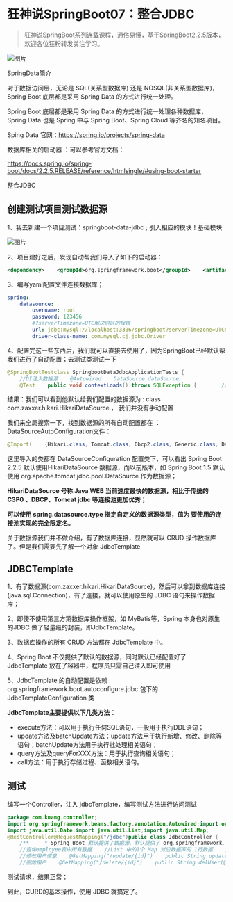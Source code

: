 # 狂神说SpringBoot07：整合JDBC

> 狂神说SpringBoot系列连载课程，通俗易懂，基于SpringBoot2.2.5版本，欢迎各位狂粉转发关注学习。

![图片](https://mmbiz.qpic.cn/mmbiz_gif/uJDAUKrGC7L1vFQMnaRIJSmeZ58T2eZicAHqMeOptckiacohSnX6DTIYSic2Uic7GLWuezVDk3bYqJa4vQwPwrLJXQ/640?wx_fmt=gif&wxfrom=5&wx_lazy=1)

SpringData简介



对于数据访问层，无论是 SQL(关系型数据库) 还是 NOSQL(非关系型数据库)，Spring Boot 底层都是采用 Spring Data 的方式进行统一处理。

Spring Boot 底层都是采用 Spring Data 的方式进行统一处理各种数据库，Spring Data 也是 Spring 中与 Spring Boot、Spring Cloud 等齐名的知名项目。

Sping Data 官网：https://spring.io/projects/spring-data

数据库相关的启动器 ：可以参考官方文档：

https://docs.spring.io/spring-boot/docs/2.2.5.RELEASE/reference/htmlsingle/#using-boot-starter

整合JDBC

## 创建测试项目测试数据源

1、我去新建一个项目测试：springboot-data-jdbc ; 引入相应的模块！基础模块

![图片](https://mmbiz.qpic.cn/mmbiz_png/uJDAUKrGC7LYLicOHVGnwu7ibGvbwXibYeuW0A5wz8gu4q4AMoBCoYic2Juyiate9VBZe4S0sgkCZVFV2lD6quLKVZw/640?wx_fmt=png&wxfrom=5&wx_lazy=1&wx_co=1)

2、项目建好之后，发现自动帮我们导入了如下的启动器：

```xml
<dependency>    <groupId>org.springframework.boot</groupId>    <artifactId>spring-boot-starter-jdbc</artifactId></dependency><dependency>    <groupId>mysql</groupId>    <artifactId>mysql-connector-java</artifactId>    <scope>runtime</scope></dependency>
```

3、编写yaml配置文件连接数据库；

```yaml
spring:  
	datasource:    
		username: root    
		password: 123456    
		#?serverTimezone=UTC解决时区的报错    
		url: jdbc:mysql://localhost:3306/springboot?serverTimezone=UTC&useUnicode=true&characterEncoding=utf-8    
		driver-class-name: com.mysql.cj.jdbc.Driver
```

4、配置完这一些东西后，我们就可以直接去使用了，因为SpringBoot已经默认帮我们进行了自动配置；去测试类测试一下

```java
@SpringBootTestclass SpringbootDataJdbcApplicationTests {
    //DI注入数据源    @Autowired    DataSource dataSource;
    @Test    public void contextLoads() throws SQLException {        //看一下默认数据源        System.out.println(dataSource.getClass());        //获得连接        Connection connection =   dataSource.getConnection();        System.out.println(connection);        //关闭连接        connection.close();    }}
```

结果：我们可以看到他默认给我们配置的数据源为 : class com.zaxxer.hikari.HikariDataSource ， 我们并没有手动配置

我们来全局搜索一下，找到数据源的所有自动配置都在 ：DataSourceAutoConfiguration文件：

```java
@Import(    {Hikari.class, Tomcat.class, Dbcp2.class, Generic.class, DataSourceJmxConfiguration.class})protected static class PooledDataSourceConfiguration {    protected PooledDataSourceConfiguration() {    }}
```

这里导入的类都在 DataSourceConfiguration 配置类下，可以看出 Spring Boot 2.2.5 默认使用HikariDataSource 数据源，而以前版本，如 Spring Boot 1.5 默认使用 org.apache.tomcat.jdbc.pool.DataSource 作为数据源；

**HikariDataSource 号称 Java WEB 当前速度最快的数据源，相比于传统的 C3P0 、DBCP、Tomcat jdbc 等连接池更加优秀；**

**可以使用 spring.datasource.type 指定自定义的数据源类型，值为 要使用的连接池实现的完全限定名。**

关于数据源我们并不做介绍，有了数据库连接，显然就可以 CRUD 操作数据库了。但是我们需要先了解一个对象 JdbcTemplate

## JDBCTemplate

1、有了数据源(com.zaxxer.hikari.HikariDataSource)，然后可以拿到数据库连接(java.sql.Connection)，有了连接，就可以使用原生的 JDBC 语句来操作数据库；

2、即使不使用第三方第数据库操作框架，如 MyBatis等，Spring 本身也对原生的JDBC 做了轻量级的封装，即JdbcTemplate。

3、数据库操作的所有 CRUD 方法都在 JdbcTemplate 中。

4、Spring Boot 不仅提供了默认的数据源，同时默认已经配置好了 JdbcTemplate 放在了容器中，程序员只需自己注入即可使用

5、JdbcTemplate 的自动配置是依赖 org.springframework.boot.autoconfigure.jdbc 包下的 JdbcTemplateConfiguration 类

**JdbcTemplate主要提供以下几类方法：**

- execute方法：可以用于执行任何SQL语句，一般用于执行DDL语句；
- update方法及batchUpdate方法：update方法用于执行新增、修改、删除等语句；batchUpdate方法用于执行批处理相关语句；
- query方法及queryForXXX方法：用于执行查询相关语句；
- call方法：用于执行存储过程、函数相关语句。

## 测试

编写一个Controller，注入 jdbcTemplate，编写测试方法进行访问测试

```java
package com.kuang.controller;
import org.springframework.beans.factory.annotation.Autowired;import org.springframework.jdbc.core.JdbcTemplate;import org.springframework.web.bind.annotation.GetMapping;import org.springframework.web.bind.annotation.PathVariable;import org.springframework.web.bind.annotation.RequestMapping;import org.springframework.web.bind.annotation.RestController;
import java.util.Date;import java.util.List;import java.util.Map;
@RestController@RequestMapping("/jdbc")public class JdbcController {
    /**     * Spring Boot 默认提供了数据源，默认提供了 org.springframework.jdbc.core.JdbcTemplate     * JdbcTemplate 中会自己注入数据源，用于简化 JDBC操作     * 还能避免一些常见的错误,使用起来也不用再自己来关闭数据库连接     */    @Autowired    JdbcTemplate jdbcTemplate;
    //查询employee表中所有数据    //List 中的1个 Map 对应数据库的 1行数据    //Map 中的 key 对应数据库的字段名，value 对应数据库的字段值    @GetMapping("/list")    public List<Map<String, Object>> userList(){        String sql = "select * from employee";        List<Map<String, Object>> maps = jdbcTemplate.queryForList(sql);        return maps;    }        //新增一个用户    @GetMapping("/add")    public String addUser(){        //插入语句，注意时间问题        String sql = "insert into employee(last_name, email,gender,department,birth)" +                " values ('狂神说','24736743@qq.com',1,101,'"+ new Date().toLocaleString() +"')";        jdbcTemplate.update(sql);        //查询        return "addOk";    }
    //修改用户信息    @GetMapping("/update/{id}")    public String updateUser(@PathVariable("id") int id){        //插入语句        String sql = "update employee set last_name=?,email=? where id="+id;        //数据        Object[] objects = new Object[2];        objects[0] = "秦疆";        objects[1] = "24736743@sina.com";        jdbcTemplate.update(sql,objects);        //查询        return "updateOk";    }
    //删除用户    @GetMapping("/delete/{id}")    public String delUser(@PathVariable("id") int id){        //插入语句        String sql = "delete from employee where id=?";        jdbcTemplate.update(sql,id);        //查询        return "deleteOk";    }    }
```

测试请求，结果正常；

到此，CURD的基本操作，使用 JDBC 就搞定了。